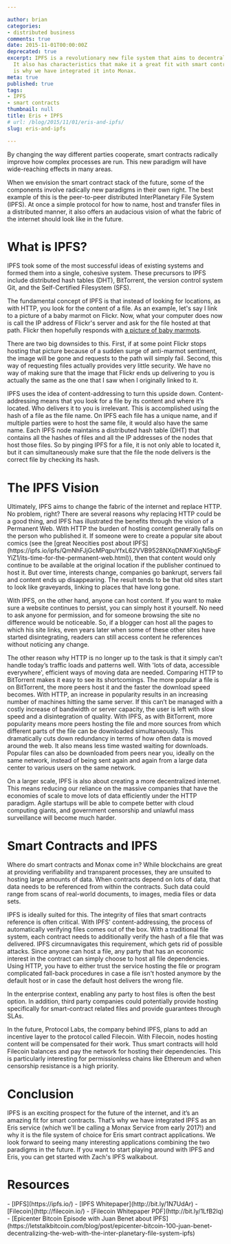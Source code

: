```yaml
---

author: brian
categories:
- distributed business
comments: true
date: 2015-11-01T00:00:00Z
deprecated: true
excerpt: IPFS is a revolutionary new file system that aims to decentralize the web.
  It also has characteristics that make it a great fit with smart contracts, which
  is why we have integrated it into Monax.
meta: true
published: true
tags:
- IPFS
- smart contracts
thumbnail: null
title: Eris + IPFS
# url: /blog/2015/11/01/eris-and-ipfs/
slug: eris-and-ipfs

---
```




By changing the way different parties cooperate, smart contracts radically improve how complex processes are run. This new paradigm will have wide-reaching effects in many areas.

When we envision the smart contract stack of the future, some of the components involve radically new paradigms in their own right. The best example of this is the peer-to-peer distributed InterPlanetary File System (IPFS). At once a simple protocol for how to name, host and transfer files in a distributed manner, it also offers an audacious vision of what the fabric of the internet should look like in the future.

<h1>What is IPFS?</h1>
IPFS took some of the most successful ideas of existing systems and formed them into a single, cohesive system. These precursors to IPFS include distributed hash tables (DHT), BitTorrent, the version control system Git, and the Self-Certified Filesystem (SFS).

The fundamental concept of IPFS is that instead of looking for locations, as with HTTP, you look for the content of a file. As an example, let's say I link to a picture of a baby marmot on Flickr. Now, what your computer does now is call the IP address of Flickr's server and ask for the file hosted at that path. Flickr then hopefully responds with [a picture of baby marmots](https://www.flickr.com/photos/53541558@N00/521987371).

There are two big downsides to this. First, if at some point Flickr stops hosting that picture because of a sudden surge of anti-marmot sentiment, the image will be gone and requests to the path will simply fail. Second, this way of requesting files actually provides very little security. We have no way of making sure that the image that Flickr ends up delivering to you is actually the same as the one that I saw when I originally linked to it.

IPFS uses the idea of content-addressing to turn this upside down. Content-addressing means that you look for a file by its content and where it’s located. Who delivers it to you is irrelevant. This is accomplished using the hash of a file as the file name. On IPFS each file has a unique name, and if multiple parties were to host the same file, it would also have the same name. Each IPFS node maintains a distributed hash table (DHT) that contains all the hashes of files and all the IP addresses of the nodes that host those files. So by pinging IPFS for a file, it is not only able to located it, but it can simultaneously make sure that the file the node delivers is the correct file by checking its hash.

<h1>The IPFS Vision</h1>
Ultimately, IPFS aims to change the fabric of the internet and replace HTTP. No problem, right? There are several reasons why replacing HTTP could be a good thing, and IPFS has illustrated the benefits through the vision of a Permanent Web. With HTTP the burden of hosting content generally falls on the person who published it. If someone were to create a popular site about comics (see the [great Neocities post about IPFS](https://ipfs.io/ipfs/QmNhFJjGcMPqpuYfxL62VVB9528NXqDNMFXiqN5bgFYiZ1/its-time-for-the-permanent-web.html)), then that content would only continue to be available at the original location if the publisher continued to host it. But over time, interests change, companies go bankrupt, servers fail and content ends up disappearing. The result tends to be that old sites start to look like graveyards, linking to places that have long gone.

With IPFS, on the other hand, anyone can host content. If you want to make sure a website continues to persist, you can simply host it yourself. No need to ask anyone for permission, and for someone browsing the site no difference would be noticeable. So, if a blogger can host all the pages to which his site links, even years later when some of these other sites have started disintegrating, readers can still access content he references without noticing any change.

The other reason why HTTP is no longer up to the task is that it simply can’t handle today’s traffic loads and patterns well. With 'lots of data, accessible everywhere', efficient ways of moving data are needed. Comparing HTTP to BitTorrent makes it easy to see its shortcomings. The more popular a file is on BitTorrent, the more peers host it and the faster the download speed becomes. With HTTP, an increase in popularity results in an increasing number of machines hitting the same server. If this can’t be managed with a costly increase of bandwidth or server capacity, the user is left with slow speed and a disintegration of quality. With IPFS, as with BitTorrent, more popularity means more peers hosting the file and more sources from which different parts of the file can be downloaded simultaneously. This dramatically cuts down redundancy in terms of how often data is moved around the web. It also means less time wasted waiting for downloads. Popular files can also be downloaded from peers near you, ideally on the same network, instead of being sent again and again from a large data center to various users on the same network.

On a larger scale, IPFS is also about creating a more decentralized internet. This means reducing our reliance on the massive companies that have the economies of scale to move lots of data efficiently under the HTTP paradigm. Agile startups will be able to compete better with cloud computing giants, and government censorship and unlawful mass surveillance will become much harder.

<h1>Smart Contracts and IPFS</h1>
Where do smart contracts and Monax come in? While blockchains are great at providing verifiability and transparent processes, they are unsuited to hosting large amounts of data. When contracts depend on lots of data, that data needs to be referenced from within the contracts. Such data could range from scans of real-world documents, to images, media files or data sets.

IPFS is ideally suited for this. The integrity of files that smart contracts reference is often critical. With IPFS' content-addressing, the process of automatically verifying files comes out of the box. With a traditional file system, each contract needs to additionally verify the hash of a file that was delivered. IPFS circumnavigates this requirement,  which gets rid of possible attacks. Since anyone can host a file, any party that has an economic interest in the contract can simply choose to host all file dependencies. Using HTTP, you have to either trust the service hosting the file or program complicated fall-back procedures in case a file isn't hosted anymore by the default host or in case the default host delivers the wrong file.

In the enterprise context, enabling any party to host files is often the best option. In addition, third party companies could potentially provide hosting specifically for smart-contract related files and provide guarantees through SLAs.

In the future, Protocol Labs, the company behind IPFS, plans to add an incentive layer to the protocol called Filecoin. With Filecoin, nodes hosting content will be compensated for their work. Thus smart contracts will hold Filecoin balances and pay the network for hosting their dependencies. This is particularly interesting for permissionless chains like Ethereum and when censorship resistance is a high priority.

<h1>Conclusion</h1>
IPFS is an exciting prospect for the future of the internet, and it’s an amazing fit for smart contracts. That’s why we have integrated IPFS as an Eris service (which we'll be calling a Monax Service from early 2017!) and why it is the file system of choice for Eris smart contract applications. We look forward to seeing many interesting applications combining the two paradigms in the future. If you want to start playing around with IPFS and Eris, you can get started with Zach's IPFS walkabout.
<h1>Resources</h1>
- [IPFS](https://ipfs.io/)
- [IPFS Whitepaper](http://bit.ly/1N7UdAr)
- [Filecoin](http://filecoin.io/)
- [Filecoin Whitepaper PDF](http://bit.ly/1LfB2lq)
- [Epicenter Bitcoin Episode with Juan Benet about IPFS](https://letstalkbitcoin.com/blog/post/epicenter-bitcoin-100-juan-benet-decentralizing-the-web-with-the-inter-planetary-file-system-ipfs)
